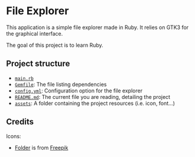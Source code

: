 # File Explorer

This application is a simple file explorer made in Ruby. It relies on GTK3 for the graphical interface.

The goal of this project is to learn Ruby.

## Project structure

- [`main.rb`](main.rb)
- [`Gemfile`](Gemfile): The file listing dependencies
- [`config.yml`](config.yml): Configuration option for the file explorer
- [`README.md`](README.md): The current file you are reading, detailing the project
- [`assets`](assets): A folder containing the project resources (i.e. icon, font...) 


## Credits

Icons:
- [Folder](assets/icons/folder-icon-128.png) is from [Freepik](https://www.flaticon.com/authors/freepik)